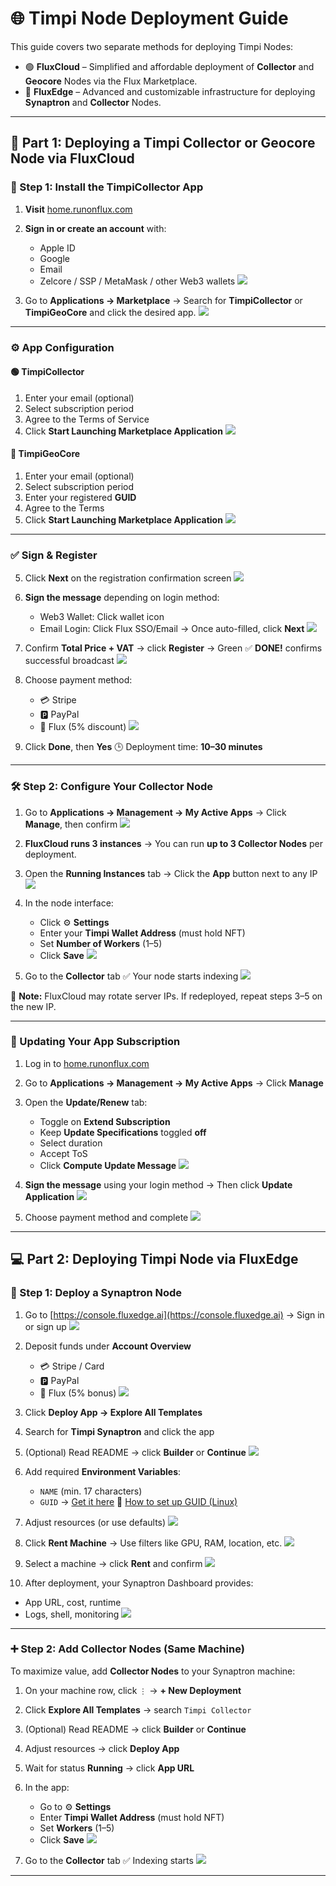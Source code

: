 
# 🌐 Timpi Node Deployment Guide

This guide covers two separate methods for deploying Timpi Nodes:

* 🟢 **FluxCloud** – Simplified and affordable deployment of **Collector** and **Geocore** Nodes via the Flux Marketplace.
* 🔵 **FluxEdge** – Advanced and customizable infrastructure for deploying **Synaptron** and **Collector** Nodes.

---

## 🚀 Part 1: Deploying a Timpi Collector or Geocore Node via FluxCloud

### 🧩 Step 1: Install the TimpiCollector App

1. **Visit** [home.runonflux.com](http://home.runonflux.com)

2. **Sign in or create an account** with:

   * Apple ID
   * Google
   * Email
   * Zelcore / SSP / MetaMask / other Web3 wallets
     ![](https://github.com/user-attachments/assets/27a010ce-74a9-473b-9080-5125ed2991d5)

3. Go to **Applications → Marketplace**
   → Search for **TimpiCollector** or **TimpiGeoCore** and click the desired app.
   ![](https://github.com/user-attachments/assets/025047db-a6ac-4d7b-9830-2baeae5b2480)

---

### ⚙️ App Configuration

#### 🟢 **TimpiCollector**

1. Enter your email (optional)
2. Select subscription period
3. Agree to the Terms of Service
4. Click **Start Launching Marketplace Application**
   ![](https://github.com/user-attachments/assets/f8a48e8b-905e-4b1a-a964-8b188eaedcfd)

#### 🔵 **TimpiGeoCore**

1. Enter your email (optional)
2. Select subscription period
3. Enter your registered **GUID**
4. Agree to the Terms
5. Click **Start Launching Marketplace Application**
   ![](https://github.com/user-attachments/assets/362ee1ba-43ca-4860-a67b-8bbf9bdcb207)

---

### ✅ Sign & Register

5. Click **Next** on the registration confirmation screen
   ![](https://github.com/user-attachments/assets/7deace26-5339-499d-aaa3-8ffa9083d26b)

6. **Sign the message** depending on login method:

   * Web3 Wallet: Click wallet icon
   * Email Login: Click Flux SSO/Email
     → Once auto-filled, click **Next**
     ![](https://github.com/user-attachments/assets/70011e19-9687-46ca-b064-fb11c7c60f85)

7. Confirm **Total Price + VAT** → click **Register**
   → Green ✅ **DONE!** confirms successful broadcast
   ![](https://github.com/user-attachments/assets/6778f235-b45c-4ec4-8551-3c09ff2dbe23)

8. Choose payment method:

   * 💳 Stripe
   * 🅿️ PayPal
   * 🔷 Flux (5% discount)
     ![](https://github.com/user-attachments/assets/1e9c0ec0-8a80-44ee-9bb1-fb6efe0e4ebd)

9. Click **Done**, then **Yes**
   🕒 Deployment time: **10–30 minutes**

---

### 🛠️ Step 2: Configure Your Collector Node

1. Go to **Applications → Management → My Active Apps**
   → Click **Manage**, then confirm
   ![](https://github.com/user-attachments/assets/f5271e09-8ea4-4f85-bd77-06b96349477e)

2. **FluxCloud runs 3 instances**
   → You can run **up to 3 Collector Nodes** per deployment.

3. Open the **Running Instances** tab
   → Click the **App** button next to any IP
   ![](https://github.com/user-attachments/assets/65e8943a-31b0-4832-b808-2548eeee975b)

4. In the node interface:

   * Click ⚙️ **Settings**
   * Enter your **Timpi Wallet Address** (must hold NFT)
   * Set **Number of Workers** (1–5)
   * Click **Save**
     ![](https://github.com/user-attachments/assets/91e3f515-7e75-47ba-a2d1-c72e510469ac)

5. Go to the **Collector** tab
   ✅ Your node starts indexing
   ![](https://github.com/user-attachments/assets/44ca58a4-71af-4579-8e1d-b6d455ab7ef5)

📝 **Note:** FluxCloud may rotate server IPs. If redeployed, repeat steps 3–5 on the new IP.

---

### 🔁 Updating Your App Subscription

1. Log in to [home.runonflux.com](https://home.runonflux.com)

2. Go to **Applications → Management → My Active Apps**
   → Click **Manage**

3. Open the **Update/Renew** tab:

   * Toggle on **Extend Subscription**
   * Keep **Update Specifications** toggled **off**
   * Select duration
   * Accept ToS
   * Click **Compute Update Message**
     ![](https://github.com/user-attachments/assets/dd1c6010-6b0a-4bf5-9b75-4dc539665386)

4. **Sign the message** using your login method
   → Then click **Update Application**
   ![](https://github.com/user-attachments/assets/74fba599-0207-4d7d-a52b-1fc2f9444351)

5. Choose payment method and complete
   ![](https://github.com/user-attachments/assets/97613910-a2ba-47a4-8777-3fa7bb5fff21)

---

## 💻 Part 2: Deploying Timpi Node via FluxEdge

### 🧠 Step 1: Deploy a Synaptron Node

1. Go to [https://console.fluxedge.ai](https://console.fluxedge.ai)
   → Sign in or sign up
   ![](https://github.com/user-attachments/assets/c48a6647-940d-4b32-b284-bccc24733bdd)

2. Deposit funds under **Account Overview**

   * 💳 Stripe / Card
   * 🅿️ PayPal
   * 🔷 Flux (5% bonus)
     ![](https://github.com/user-attachments/assets/9e4c56b8-8dbe-4380-8339-0be696dc5bf2)

3. Click **Deploy App → Explore All Templates**

4. Search for **Timpi Synaptron** and click the app

5. (Optional) Read README → click **Builder** or **Continue**
   ![](https://github.com/user-attachments/assets/418249c4-25fa-422f-87ba-2fa63c7a61ea)

6. Add required **Environment Variables**:

   * `NAME` (min. 17 characters)
   * `GUID` → [Get it here](https://timpi.com/node/register)
     📘 [How to set up GUID (Linux)](https://github.com/Timpi-official/Nodes/blob/main/Synaptron/Tutorial/SynaptronLinux.md)

7. Adjust resources (or use defaults)
   ![](https://github.com/user-attachments/assets/6011c5b7-ba7b-4421-8a45-c31219680c26)

8. Click **Rent Machine**
   → Use filters like GPU, RAM, location, etc.
   ![](https://github.com/user-attachments/assets/07be5908-f10b-40a8-b7a0-b5227a3fb11e)

9. Select a machine → click **Rent** and confirm
   ![](https://github.com/user-attachments/assets/e7541468-b19a-4731-9d96-1a64f8e03ca8)

10. After deployment, your Synaptron Dashboard provides:

* App URL, cost, runtime
* Logs, shell, monitoring
  ![](https://github.com/user-attachments/assets/59896e32-5d17-47ce-b345-bcff562cbe97)

---

### ➕ Step 2: Add Collector Nodes (Same Machine)

To maximize value, add **Collector Nodes** to your Synaptron machine:

1. On your machine row, click `⋮` → **+ New Deployment**

2. Click **Explore All Templates** → search `Timpi Collector`

3. (Optional) Read README → click **Builder** or **Continue**

4. Adjust resources → click **Deploy App**

5. Wait for status **Running** → click **App URL**

6. In the app:

   * Go to ⚙️ **Settings**
   * Enter **Timpi Wallet Address** (must hold NFT)
   * Set **Workers** (1–5)
   * Click **Save**
     ![](https://github.com/user-attachments/assets/7ee5798e-7b8e-4915-b45d-2cb9d529dfcf)

7. Go to the **Collector** tab
   ✅ Indexing starts
   ![](https://github.com/user-attachments/assets/b86e19fd-7d37-417c-a581-ce3c16b82d4c)

---

